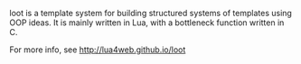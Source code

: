 loot is a template system for building structured systems of templates using OOP ideas. It is mainly written in Lua, with a bottleneck function written in C. 

For more info, see http://lua4web.github.io/loot
